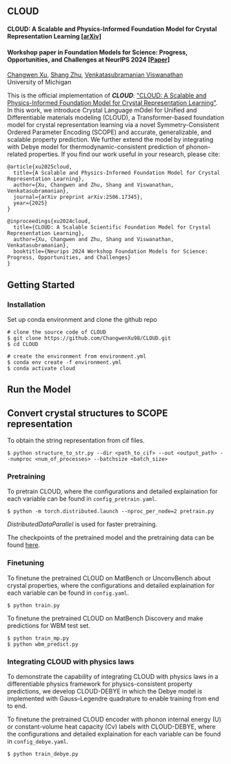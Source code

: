 ## CLOUD ##

#### CLOUD: A Scalable and Physics-Informed Foundation Model for Crystal Representation Learning [[arXiv]](https://arxiv.org/abs/2506.17345)

#### Workshop paper in Foundation Models for Science: Progress, Opportunities, and Challenges at NeurIPS 2024 [[Paper]](https://openreview.net/forum?id=geZ5LQOCSj) </br>
[Changwen Xu](https://changwenxu98.github.io/), [Shang Zhu](https://shang-zhu.github.io/), [Venkatasubramanian Viswanathan](https://aero.engin.umich.edu/people/viswanathan-venkat/) </br>
University of Michigan </br>

This is the official implementation of <strong><em>CLOUD</em></strong>: ["CLOUD: A Scalable and Physics-Informed Foundation Model for Crystal Representation Learning"](https://arxiv.org/abs/2506.17345). In this work, we introduce Crystal Language mOdel for Unified and Differentiable materials modeling (CLOUD), a Transformer-based foundation model for crystal representation learning via a novel Symmetry-Consistent Ordered Parameter Encoding (SCOPE) and accurate, generalizable, and scalable property prediction. We further extend the model by integrating with Debye model for thermodynamic-consistent prediction of phonon-related properties. If you find our work useful in your research, please cite:
```
@article{xu2025cloud,
  title={A Scalable and Physics-Informed Foundation Model for Crystal Representation Learning},
  author={Xu, Changwen and Zhu, Shang and Viswanathan, Venkatasubramanian},
  journal={arXiv preprint arXiv:2506.17345},
  year={2025}
}

@inproceedings{xu2024cloud,
  title={CLOUD: A Scalable Scientific Foundation Model for Crystal Representation Learning},
  author={Xu, Changwen and Zhu, Shang and Viswanathan, Venkatasubramanian},
  booktitle={Neurips 2024 Workshop Foundation Models for Science: Progress, Opportunities, and Challenges}
}
```

## Getting Started

### Installation

Set up conda environment and clone the github repo

```
# clone the source code of CLOUD
$ git clone https://github.com/ChangwenXu98/CLOUD.git
$ cd CLOUD

# create the environment from environment.yml
$ conda env create -f environment.yml
$ conda activate cloud
```

## Run the Model

## Convert crystal structures to SCOPE representation
To obtain the string representation from cif files.
```
$ python structure_to_str.py --dir <path_to_cif> --out <output_path> --numproc <num_of_processes> --batchsize <batch_size>
```

### Pretraining
To pretrain CLOUD, where the configurations and detailed explaination for each variable can be found in `config_pretrain.yaml`.
```
$ python -m torch.distributed.launch --nproc_per_node=2 pretrain.py
```
<em>DistributedDataParallel</em> is used for faster pretraining.

The checkpoints of the pretrained model and the pretraining data can be found [here](https://drive.google.com/drive/folders/1-ve6g7f4BWVRkUjKMZP4Q-YmjF2hHOXx?usp=sharing).

### Finetuning
To finetune the pretrained CLOUD on MatBench or UnconvBench about crystal properties, where the configurations and detailed explaination for each variable can be found in `config.yaml`.
```
$ python train.py
```

To finetune the pretrained CLOUD on MatBench Discovery and make predictions for WBM test set.
```
$ python train_mp.py
$ python wbm_predict.py
```

### Integrating CLOUD with physics laws
To demonstrate the capability of integrating CLOUD with physics laws in a differentiable physics framework for physics-consistent property predictions, we develop CLOUD-DEBYE in which the Debye model is implemented with Gauss–Legendre quadrature to enable training from end to end. 

To finetune the pretrained CLOUD encoder with phonon internal energy (U) or constant-volume heat capacity (Cv) labels with CLOUD-DEBYE, where the configurations and detailed explaination for each variable can be found in `config_debye.yaml`.
```
$ python train_debye.py
```